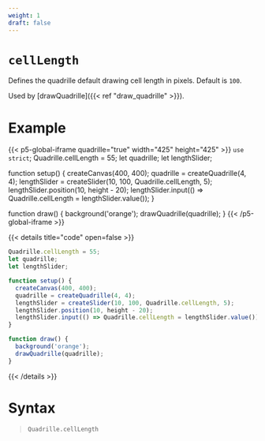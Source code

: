 ```yaml
---
weight: 1
draft: false
---
```


# `cellLength`

Defines the quadrille default drawing cell length in pixels. Default is `100`.

Used by [drawQuadrille]({{< ref "draw_quadrille" >}}).

# Example

{{< p5-global-iframe quadrille="true" width="425" height="425" >}}
`use strict`;
Quadrille.cellLength = 55;
let quadrille;
let lengthSlider;

function setup() {
  createCanvas(400, 400);
  quadrille = createQuadrille(4, 4);
  lengthSlider = createSlider(10, 100, Quadrille.cellLength, 5);
  lengthSlider.position(10, height - 20);
  lengthSlider.input(() => Quadrille.cellLength = lengthSlider.value());
}

function draw() {
  background('orange');
  drawQuadrille(quadrille);
}
{{< /p5-global-iframe >}}

{{< details title="code" open=false >}}
```js
Quadrille.cellLength = 55;
let quadrille;
let lengthSlider;

function setup() {
  createCanvas(400, 400);
  quadrille = createQuadrille(4, 4);
  lengthSlider = createSlider(10, 100, Quadrille.cellLength, 5);
  lengthSlider.position(10, height - 20);
  lengthSlider.input(() => Quadrille.cellLength = lengthSlider.value());
}

function draw() {
  background('orange');
  drawQuadrille(quadrille);
}
```
{{< /details >}}

# Syntax

> `Quadrille.cellLength`